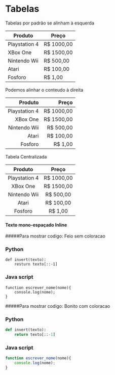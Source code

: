 # Tabelas

Tabelas por padrão se alinham à esquerda

Produto | Preço
--------|------
Playstation 4 | R$ 1000,00
XBox One | R$ 1500,00
Nintendo Wii | R$ 500,00
Atari | R$ 100,00
Fosforo | R$ 1,00

Podemos alinhar o conteudo à direita

Produto | Preço
--------:|------:
Playstation 4 | R$ 1000,00
XBox One | R$ 1500,00
Nintendo Wii | R$ 500,00
Atari | R$ 100,00
Fosforo | R$ 1,00

Tabela Centralizada

Produto | Preço
:--------:|:------:
Playstation 4 | R$ 1000,00
XBox One | R$ 1500,00
Nintendo Wii | R$ 500,00
Atari | R$ 100,00
Fosforo | R$ 1,00

#### Texto mono-espaçado Inline

#####Para mostrar codigo: Feio sem coloracao

### Python
```
def invert(texto):
    resturn texto[::-1]
```

### Java script
```
function escrever_nome(nome){
    console.log(nome);
}
```

#####Para mostrar codigo: Bonito com coloracao

### Python
```python
def invert(texto):
    return texto[::-1]
```

### Java script
```js
function escrever_nome(nome){
    console.log(nome);
}
```